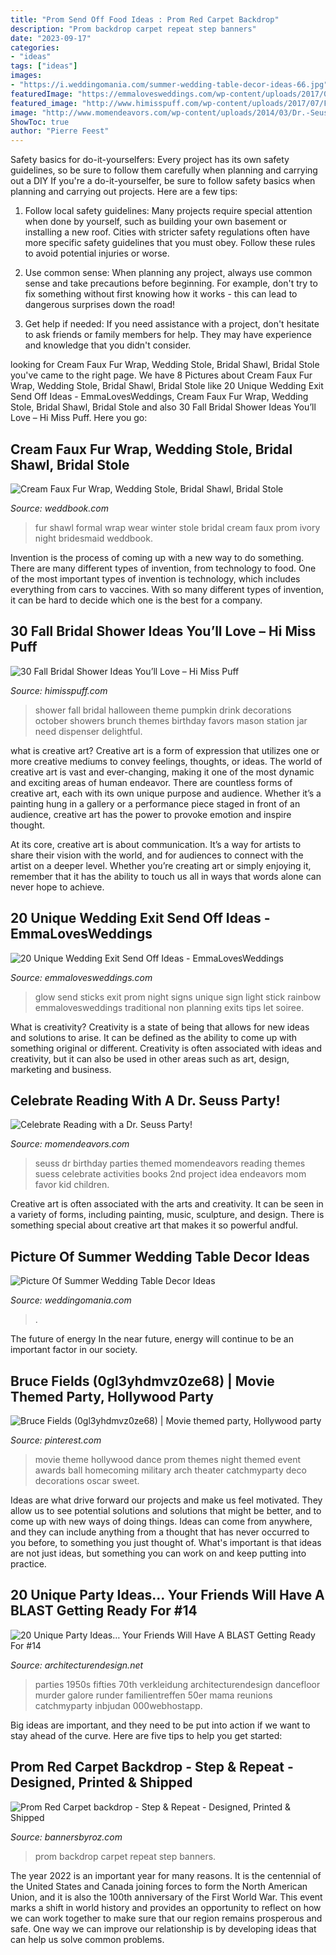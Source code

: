 ```yaml
---
title: "Prom Send Off Food Ideas : Prom Red Carpet Backdrop"
description: "Prom backdrop carpet repeat step banners"
date: "2023-09-17"
categories:
- "ideas"
tags: ["ideas"]
images:
- "https://i.weddingomania.com/summer-wedding-table-decor-ideas-66.jpg"
featuredImage: "https://emmalovesweddings.com/wp-content/uploads/2017/08/wedding-night-send-off-ideas-with-glow-sticks.jpg"
featured_image: "http://www.himisspuff.com/wp-content/uploads/2017/07/Fall-Bridal-Shower-Ideas-3.jpg"
image: "http://www.momendeavors.com/wp-content/uploads/2014/03/Dr.-Seuss-Party-Ideas-626x1024.jpg"
ShowToc: true
author: "Pierre Feest"
---
```



Safety basics for do-it-yourselfers: Every project has its own safety guidelines, so be sure to follow them carefully when planning and carrying out a DIY
If you're a do-it-yourselfer, be sure to follow safety basics when planning and carrying out projects. Here are a few tips:
1. Follow local safety guidelines: Many projects require special attention when done by yourself, such as building your own basement or installing a new roof. Cities with stricter safety regulations often have more specific safety guidelines that you must obey. Follow these rules to avoid potential injuries or worse.

2. Use common sense: When planning any project, always use common sense and take precautions before beginning. For example, don't try to fix something without first knowing how it works - this can lead to dangerous surprises down the road!

3. Get help if needed: If you need assistance with a project, don't hesitate to ask friends or family members for help. They may have experience and knowledge that you didn't consider.

	

		
looking for Cream Faux Fur Wrap, Wedding Stole, Bridal Shawl, Bridal Stole you've came to the right page. We have 8 Pictures about Cream Faux Fur Wrap, Wedding Stole, Bridal Shawl, Bridal Stole like 20 Unique Wedding Exit Send Off Ideas - EmmaLovesWeddings, Cream Faux Fur Wrap, Wedding Stole, Bridal Shawl, Bridal Stole and also 30 Fall Bridal Shower Ideas You’ll Love – Hi Miss Puff. Here you go:
		
    
## Cream Faux Fur Wrap, Wedding Stole, Bridal Shawl, Bridal Stole

<img loading=lazy src="http://s3.weddbook.me/t1/2/5/3/2537654/cream-faux-fur-wrap-wedding-stole-bridal-shawl-bridal-stole-bridesmaid-wrap-winter-wedding-night-out-formal-wear-prom-ivory-stole.jpg" onerror="this.onerror=null;this.src='https://tse3.mm.bing.net/th?id=OIP.v2ZqAMDO5oL6BCxCTUCKZgHaJ3&amp;pid=15.1';" alt="Cream Faux Fur Wrap, Wedding Stole, Bridal Shawl, Bridal Stole">

_Source: weddbook.com_

>fur shawl formal wrap wear winter stole bridal cream faux prom ivory night bridesmaid weddbook. 

	

Invention is the process of coming up with a new way to do something. There are many different types of invention, from technology to food. One of the most important types of invention is technology, which includes everything from cars to vaccines. With so many different types of invention, it can be hard to decide which one is the best for a company.

    
## 30 Fall Bridal Shower Ideas You’ll Love – Hi Miss Puff

<img loading=lazy src="http://www.himisspuff.com/wp-content/uploads/2017/07/Fall-Bridal-Shower-Ideas-3.jpg" onerror="this.onerror=null;this.src='https://tse2.mm.bing.net/th?id=OIP.6EXDOUD9M0Wl_jcJTffidAHaJ4&amp;pid=15.1';" alt="30 Fall Bridal Shower Ideas You’ll Love – Hi Miss Puff">

_Source: himisspuff.com_

>shower fall bridal halloween theme pumpkin drink decorations october showers brunch themes birthday favors mason station jar need dispenser delightful. 

	

what is creative art?
Creative art is a form of expression that utilizes one or more creative mediums to convey feelings, thoughts, or ideas. The world of creative art is vast and ever-changing, making it one of the most dynamic and exciting areas of human endeavor.
There are countless forms of creative art, each with its own unique purpose and audience. Whether it’s a painting hung in a gallery or a performance piece staged in front of an audience, creative art has the power to provoke emotion and inspire thought.

At its core, creative art is about communication. It’s a way for artists to share their vision with the world, and for audiences to connect with the artist on a deeper level. Whether you’re creating art or simply enjoying it, remember that it has the ability to touch us all in ways that words alone can never hope to achieve.

    
## 20 Unique Wedding Exit Send Off Ideas - EmmaLovesWeddings

<img loading=lazy src="https://emmalovesweddings.com/wp-content/uploads/2017/08/wedding-night-send-off-ideas-with-glow-sticks.jpg" onerror="this.onerror=null;this.src='https://tse1.mm.bing.net/th?id=OIP.Q4jEzCAN8-yMzRJ45a2AXAHaLH&amp;pid=15.1';" alt="20 Unique Wedding Exit Send Off Ideas - EmmaLovesWeddings">

_Source: emmalovesweddings.com_

>glow send sticks exit prom night signs unique sign light stick rainbow emmalovesweddings traditional non planning exits tips let soiree. 

	

What is creativity?
Creativity is a state of being that allows for new ideas and solutions to arise. It can be defined as the ability to come up with something original or different. Creativity is often associated with ideas and creativity, but it can also be used in other areas such as art, design, marketing and business.

    
## Celebrate Reading With A Dr. Seuss Party!

<img loading=lazy src="http://www.momendeavors.com/wp-content/uploads/2014/03/Dr.-Seuss-Party-Ideas-626x1024.jpg" onerror="this.onerror=null;this.src='https://tse1.mm.bing.net/th?id=OIP.ANzWHvNho0_P5svrwIgX_gHaMH&amp;pid=15.1';" alt="Celebrate Reading with a Dr. Seuss Party!">

_Source: momendeavors.com_

>seuss dr birthday parties themed momendeavors reading themes suess celebrate activities books 2nd project idea endeavors mom favor kid children. 

	

Creative art is often associated with the arts and creativity. It can be seen in a variety of forms, including painting, music, sculpture, and design. There is something special about creative art that makes it so powerful andful.

    
## Picture Of Summer Wedding Table Decor Ideas

<img loading=lazy src="https://i.weddingomania.com/summer-wedding-table-decor-ideas-66.jpg" onerror="this.onerror=null;this.src='https://tse3.mm.bing.net/th?id=OIP.Iqk6OSeH93UpdzLna6_GygHaLH&amp;pid=15.1';" alt="Picture Of Summer Wedding Table Decor Ideas">

_Source: weddingomania.com_

>. 

	

The future of energy
In the near future, energy will continue to be an important factor in our society.

    
## Bruce Fields (0gl3yhdmvz0ze68) | Movie Themed Party, Hollywood Party

<img loading=lazy src="https://i.pinimg.com/736x/d9/87/19/d987198f407a895bd17ba6f03b07b748--movie-themed-parties-movie-premiere-party-ideas.jpg" onerror="this.onerror=null;this.src='https://tse4.mm.bing.net/th?id=OIP.HqVMn8_9nvrIzBQRg57VbQAAAA&amp;pid=15.1';" alt="Bruce Fields (0gl3yhdmvz0ze68) | Movie themed party, Hollywood party">

_Source: pinterest.com_

>movie theme hollywood dance prom themes night themed event awards ball homecoming military arch theater catchmyparty deco decorations oscar sweet. 

	

Ideas are what drive forward our projects and make us feel motivated. They allow us to see potential solutions and solutions that might be better, and to come up with new ways of doing things. Ideas can come from anywhere, and they can include anything from a thought that has never occurred to you before, to something you just thought of. What's important is that ideas are not just ideas, but something you can work on and keep putting into practice.

    
## 20 Unique Party Ideas… Your Friends Will Have A BLAST Getting Ready For #14

<img loading=lazy src="https://cdn.architecturendesign.net/wp-content/uploads/2016/05/AD-Unique-Party-Themes-11.jpg" onerror="this.onerror=null;this.src='https://tse4.mm.bing.net/th?id=OIP.-RvDrxOjaVaQ8e-KiQp84wHaVK&amp;pid=15.1';" alt="20 Unique Party Ideas… Your Friends Will Have A BLAST Getting Ready For #14">

_Source: architecturendesign.net_

>parties 1950s fifties 70th verkleidung architecturendesign dancefloor murder galore runder familientreffen 50er mama reunions catchmyparty inbjudan 000webhostapp. 

	

Big ideas are important, and they need to be put into action if we want to stay ahead of the curve. Here are five tips to help you get started: 

    
## Prom Red Carpet Backdrop - Step &amp; Repeat - Designed, Printed &amp; Shipped

<img loading=lazy src="https://cdn.shopify.com/s/files/1/0031/9183/2640/products/Red_Carpet_Prom-light_STARS_backdrop_6x8_1200x1200.jpg?v=1571710572" onerror="this.onerror=null;this.src='https://tse2.mm.bing.net/th?id=OIP.VRHqazt3myXCekvZ4lth7wHaHa&amp;pid=15.1';" alt="Prom Red Carpet backdrop - Step &amp; Repeat - Designed, Printed &amp; Shipped">

_Source: bannersbyroz.com_

>prom backdrop carpet repeat step banners. 

	

The year 2022 is an important year for many reasons. It is the centennial of the United States and Canada joining forces to form the North American Union, and it is also the 100th anniversary of the First World War. This event marks a shift in world history and provides an opportunity to reflect on how we can work together to make sure that our region remains prosperous and safe. One way we can improve our relationship is by developing ideas that can help us solve common problems.

